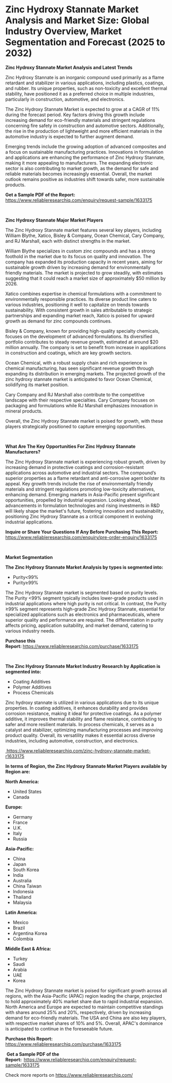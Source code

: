 <p><h1>Zinc Hydroxy Stannate Market Analysis and Market Size: Global Industry Overview, Market Segmentation and Forecast (2025 to 2032)</h1></p><p><strong>Zinc Hydroxy Stannate Market Analysis and Latest Trends</strong></p>
<p><p>Zinc Hydroxy Stannate is an inorganic compound used primarily as a flame retardant and stabilizer in various applications, including plastics, coatings, and rubber. Its unique properties, such as non-toxicity and excellent thermal stability, have positioned it as a preferred choice in multiple industries, particularly in construction, automotive, and electronics.</p><p>The Zinc Hydroxy Stannate Market is expected to grow at a CAGR of 11% during the forecast period. Key factors driving this growth include increasing demand for eco-friendly materials and stringent regulations concerning fire safety in construction and automotive sectors. Additionally, the rise in the production of lightweight and more efficient materials in the automotive industry is expected to further augment demand.</p><p>Emerging trends include the growing adoption of advanced composites and a focus on sustainable manufacturing practices. Innovations in formulation and applications are enhancing the performance of Zinc Hydroxy Stannate, making it more appealing to manufacturers. The expanding electronic sector is also contributing to market growth, as the demand for safe and reliable materials becomes increasingly essential. Overall, the market outlook remains positive as industries shift towards safer, more sustainable products.</p></p>
<p><strong>Get a Sample PDF of the Report:&nbsp;</strong> <a href="https://www.reliableresearchiq.com/enquiry/request-sample/1633175?utm_campaign=1720&utm_medium=2&utm_source=Github&utm_content=ia&utm_term=30012025&utm_id=zinc-hydroxy-stannate">https://www.reliableresearchiq.com/enquiry/request-sample/1633175</a></p>
<p>&nbsp;</p>
<p><strong>Zinc Hydroxy Stannate Major Market Players</strong></p>
<p><p>The Zinc Hydroxy Stannate market features several key players, including William Blythe, Xatico, Bisley & Company, Ocean Chemical, Cary Company, and RJ Marshall, each with distinct strengths in the market.</p><p>William Blythe specializes in custom zinc compounds and has a strong foothold in the market due to its focus on quality and innovation. The company has expanded its production capacity in recent years, aiming for sustainable growth driven by increasing demand for environmentally friendly materials. The market is projected to grow steadily, with estimates suggesting that it could reach a market size of approximately $50 million by 2026.</p><p>Xatico combines expertise in chemical formulations with a commitment to environmentally responsible practices. Its diverse product line caters to various industries, positioning it well to capitalize on trends towards sustainability. With consistent growth in sales attributable to strategic partnerships and expanding market reach, Xatico is poised for upward growth as demand for zinc compounds continues.</p><p>Bisley & Company, known for providing high-quality specialty chemicals, focuses on the development of advanced formulations. Its diversified portfolio contributes to steady revenue growth, estimated at around $20 million annually. The company is set to benefit from increase in applications in construction and coatings, which are key growth sectors.</p><p>Ocean Chemical, with a robust supply chain and rich experience in chemical manufacturing, has seen significant revenue growth through expanding its distribution in emerging markets. The projected growth of the zinc hydroxy stannate market is anticipated to favor Ocean Chemical, solidifying its market position.</p><p>Cary Company and RJ Marshall also contribute to the competitive landscape with their respective specialties. Cary Company focuses on packaging and formulations while RJ Marshall emphasizes innovation in mineral products.</p><p>Overall, the Zinc Hydroxy Stannate market is poised for growth, with these players strategically positioned to capture emerging opportunities.</p></p>
<p>&nbsp;</p>
<p><strong>What Are The Key Opportunities For Zinc Hydroxy Stannate Manufacturers?</strong></p>
<p><p>The Zinc Hydroxy Stannate market is experiencing robust growth, driven by increasing demand in protective coatings and corrosion-resistant applications across automotive and industrial sectors. The compound’s superior properties as a flame retardant and anti-corrosive agent bolster its appeal. Key growth trends include the rise of environmentally friendly materials and stringent regulations promoting low-toxicity alternatives, enhancing demand. Emerging markets in Asia-Pacific present significant opportunities, propelled by industrial expansion. Looking ahead, advancements in formulation technologies and rising investments in R&D will likely shape the market's future, fostering innovation and sustainability, positioning Zinc Hydroxy Stannate as a critical component in evolving industrial applications.</p></p>
<p><strong>Inquire or Share Your Questions If Any Before Purchasing This Report:</strong> <a href="https://www.reliableresearchiq.com/enquiry/pre-order-enquiry/1633175?utm_campaign=1720&utm_medium=2&utm_source=Github&utm_content=ia&utm_term=30012025&utm_id=zinc-hydroxy-stannate">https://www.reliableresearchiq.com/enquiry/pre-order-enquiry/1633175</a></p>
<p>&nbsp;</p>
<p><strong>Market Segmentation</strong></p>
<p><strong>The Zinc Hydroxy Stannate Market Analysis by types is segmented into:</strong></p>
<p><ul><li>Purity<99%</li><li>Purity≥99%</li></ul></p>
<p><p>The Zinc Hydroxy Stannate market is segmented based on purity levels. The Purity <99% segment typically includes lower-grade products used in industrial applications where high purity is not critical. In contrast, the Purity ≥99% segment represents high-grade Zinc Hydroxy Stannate, essential for specialized applications such as electronics and pharmaceuticals, where superior quality and performance are required. The differentiation in purity affects pricing, application suitability, and market demand, catering to various industry needs.</p></p>
<p><strong>Purchase this Report:&nbsp;</strong><a href="https://www.reliableresearchiq.com/purchase/1633175?utm_campaign=1720&utm_medium=2&utm_source=Github&utm_content=ia&utm_term=30012025&utm_id=zinc-hydroxy-stannate">https://www.reliableresearchiq.com/purchase/1633175</a></p>
<p>&nbsp;</p>
<p><strong>The Zinc Hydroxy Stannate Market Industry Research by Application is segmented into:</strong></p>
<p><ul><li>Coating Additives</li><li>Polymer Additives</li><li>Process Chemicals</li></ul></p>
<p><p>Zinc hydroxy stannate is utilized in various applications due to its unique properties. In coating additives, it enhances durability and provides corrosion resistance, making it ideal for protective coatings. As a polymer additive, it improves thermal stability and flame resistance, contributing to safer and more resilient materials. In process chemicals, it serves as a catalyst and stabilizer, optimizing manufacturing processes and improving product quality. Overall, its versatility makes it essential across diverse industries, including automotive, construction, and electronics.</p></p>
<p><a href="https://www.reliableresearchiq.com/zinc-hydroxy-stannate-market-r1633175?utm_campaign=1720&utm_medium=2&utm_source=Github&utm_content=ia&utm_term=30012025&utm_id=zinc-hydroxy-stannate">&nbsp;https://www.reliableresearchiq.com/zinc-hydroxy-stannate-market-r1633175</a></p>
<p><strong>In terms of Region, the Zinc Hydroxy Stannate Market Players available by Region are:</strong></p>
<p>
    <p> <strong> North America: </strong>
        <ul>
            <li>United States</li>
            <li>Canada</li>
        </ul>
        </p> 
    <p> <strong> Europe: </strong>
        <ul>
            <li>Germany</li>
            <li>France</li>
            <li>U.K.</li>
            <li>Italy</li>
            <li>Russia</li>
        </ul>
        </p> 
    <p> <strong> Asia-Pacific: </strong>
        <ul>
            <li>China</li>
            <li>Japan</li>
            <li>South Korea</li>
            <li>India</li>
            <li>Australia</li>
            <li>China Taiwan</li>
            <li>Indonesia</li>
            <li>Thailand</li>
            <li>Malaysia</li>
        </ul>
        </p> 
    <p> <strong> Latin America: </strong>
        <ul>
            <li>Mexico</li>
            <li>Brazil</li>
            <li>Argentina Korea</li>
            <li>Colombia</li>
        </ul>
        </p> 
    <p> <strong> Middle East & Africa: </strong>
        <ul>
            <li>Turkey</li>
            <li>Saudi</li>
            <li>Arabia</li>
            <li>UAE</li>
            <li>Korea</li>
        </ul>
    </p>
    </p>
<p><p>The Zinc Hydroxy Stannate market is poised for significant growth across all regions, with the Asia-Pacific (APAC) region leading the charge, projected to hold approximately 40% market share due to rapid industrial expansion. North America and Europe are expected to maintain competitive standings with shares around 25% and 20%, respectively, driven by increasing demand for eco-friendly materials. The USA and China are also key players, with respective market shares of 10% and 5%. Overall, APAC's dominance is anticipated to continue in the foreseeable future.</p></p>
<p><strong>Purchase this Report: </strong><a href="https://www.reliableresearchiq.com/purchase/1633175?utm_campaign=1720&utm_medium=2&utm_source=Github&utm_content=ia&utm_term=30012025&utm_id=zinc-hydroxy-stannate">https://www.reliableresearchiq.com/purchase/1633175</a></p>
<p>&nbsp;<strong>Get a Sample PDF of the Report:&nbsp;&nbsp;</strong><a href="https://www.reliableresearchiq.com/enquiry/request-sample/1633175?utm_campaign=1720&utm_medium=2&utm_source=Github&utm_content=ia&utm_term=30012025&utm_id=zinc-hydroxy-stannate">https://www.reliableresearchiq.com/enquiry/request-sample/1633175</a></p>
<p><strong></strong></p>
<p>Check more reports on <a href="https://www.reliableresearchiq.com/?utm_campaign=1720&utm_medium=2&utm_source=Github&utm_content=ia&utm_term=30012025&utm_id=zinc-hydroxy-stannate">https://www.reliableresearchiq.com/</a></p>